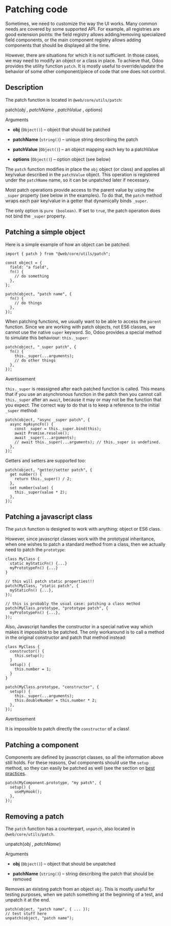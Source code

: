 # Patching code

Sometimes, we need to customize the way the UI works. Many common needs are
covered by some supported API. For example, all registries are good extension
points: the field registry allows adding/removing specialized field
components, or the main component registry allows adding components that
should be displayed all the time.

However, there are situations for which it is not sufficient. In those cases,
we may need to modify an object or a class in place. To achieve that, Odoo
provides the utility function `patch`. It is mostly useful to override/update
the behavior of some other component/piece of code that one does not control.

## Description

The patch function is located in `@web/core/utils/patch`:

patch(_obj_ , _patchName_ , _patchValue_ , _options_)

    

Arguments

    

  * **obj** (`Object()`) – object that should be patched

  * **patchName** (`string()`) – unique string describing the patch

  * **patchValue** (`Object()`) – an object mapping each key to a patchValue

  * **options** (`Object()`) – option object (see below)

The `patch` function modifies in place the `obj` object (or class) and applies
all key/value described in the `patchValue` object. This operation is
registered under the `patchName` name, so it can be unpatched later if
necessary.

Most patch operations provide access to the parent value by using the `_super`
property (see below in the examples). To do that, the `patch` method wraps
each pair key/value in a getter that dynamically binds `_super`.

The only option is `pure (boolean)`. If set to `true`, the patch operation
does not bind the `_super` property.

## Patching a simple object

Here is a simple example of how an object can be patched:

    
    
    import { patch } from "@web/core/utils/patch";
    
    const object = {
      field: "a field",
      fn() {
        // do something
      },
    };
    
    patch(object, "patch name", {
      fn() {
        // do things
      },
    });
    

When patching functions, we usually want to be able to access the `parent`
function. Since we are working with patch objects, not ES6 classes, we cannot
use the native `super` keyword. So, Odoo provides a special method to simulate
this behaviour: `this._super`:

    
    
    patch(object, "_super patch", {
      fn() {
        this._super(...arguments);
        // do other things
      },
    });
    

Avertissement

`this._super` is reassigned after each patched function is called. This means
that if you use an asynchronous function in the patch then you cannot call
`this._super` after an `await`, because it may or may not be the function that
you expect. The correct way to do that is to keep a reference to the initial
`_super` method:

    
    
    patch(object, "async _super patch", {
      async myAsyncFn() {
        const _super = this._super.bind(this);
        await Promise.resolve();
        await _super(...arguments);
        // await this._super(...arguments); // this._super is undefined.
      },
    });
    

Getters and setters are supported too:

    
    
    patch(object, "getter/setter patch", {
      get number() {
        return this._super() / 2;
      },
      set number(value) {
        this._super(value * 2);
      },
    });
    

## Patching a javascript class

The `patch` function is designed to work with anything: object or ES6 class.

However, since javascript classes work with the prototypal inheritance, when
one wishes to patch a standard method from a class, then we actually need to
patch the `prototype`:

    
    
    class MyClass {
      static myStaticFn() {...}
      myPrototypeFn() {...}
    }
    
    // this will patch static properties!!!
    patch(MyClass, "static patch", {
      myStaticFn() {...},
    });
    
    // this is probably the usual case: patching a class method
    patch(MyClass.prototype, "prototype patch", {
      myPrototypeFn() {...},
    });
    

Also, Javascript handles the constructor in a special native way which makes
it impossible to be patched. The only workaround is to call a method in the
original constructor and patch that method instead:

    
    
    class MyClass {
      constructor() {
        this.setup();
      }
      setup() {
        this.number = 1;
      }
    }
    
    patch(MyClass.prototype, "constructor", {
      setup() {
        this._super(...arguments);
        this.doubleNumber = this.number * 2;
      },
    });
    

Avertissement

It is impossible to patch directly the `constructor` of a class!

## Patching a component

Components are defined by javascript classes, so all the information above
still holds. For these reasons, Owl components should use the `setup` method,
so they can easily be patched as well (see the section on [best
practices](owl_components.html#frontend-owl-best-practices).

    
    
    patch(MyComponent.prototype, "my patch", {
      setup() {
        useMyHook();
      },
    });
    

## Removing a patch

The `patch` function has a counterpart, `unpatch`, also located in
`@web/core/utils/patch`.

unpatch(_obj_ , _patchName_)

    

Arguments

    

  * **obj** (`Object()`) – object that should be unpatched

  * **patchName** (`string()`) – string describing the patch that should be removed

Removes an existing patch from an object `obj`. This is mostly useful for
testing purposes, when we patch something at the beginning of a test, and
unpatch it at the end.

    
    
    patch(object, "patch name", { ... });
    // test stuff here
    unpatch(object, "patch name");
    

